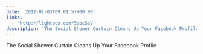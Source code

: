 ```yaml
---
date: '2012-01-03T09:01:57+00:00'
links:
  - 'http://lightbox.com/5docSeV'
description: 'The Social Shower Curtain Cleans Up Your Facebook Profile '
---
```

The Social Shower Curtain Cleans Up Your Facebook Profile 
